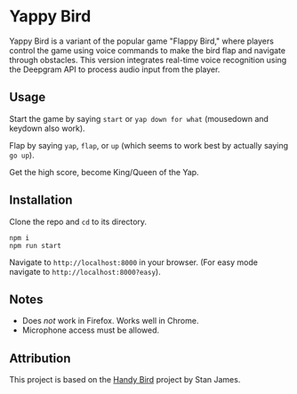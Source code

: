Yappy Bird
==========

Yappy Bird is a variant of the popular game "Flappy Bird," where players control the game using voice commands to make the bird flap and navigate through obstacles. This version integrates real-time voice recognition using the Deepgram API to process audio input from the player.

Usage
---

Start the game by saying `start` or `yap down for what` (mousedown and keydown also work).

Flap by saying `yap`, `flap`, or `up` (which seems to work best by actually saying `go up`).

Get the high score, become King/Queen of the Yap.


Installation
---
Clone the repo and `cd` to its directory.

```
npm i
npm run start
```

Navigate to `http://localhost:8000` in your browser. (For easy mode navigate to `http://localhost:8000?easy`).

Notes
---
* Does _not_ work in Firefox. Works well in Chrome.
* Microphone access must be allowed.

## Attribution

This project is based on the [Handy Bird](https://github.com/wanderingstan/handybird) project by Stan James.

